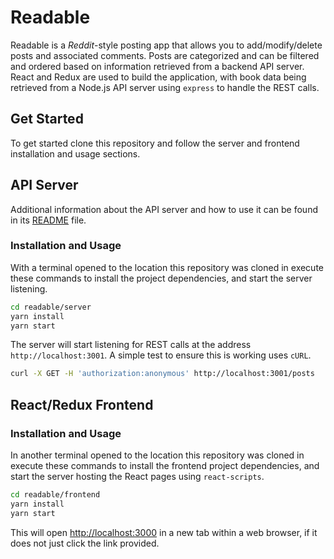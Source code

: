 # Readable

Readable is a _Reddit_-style posting app that allows you to add/modify/delete posts and associated comments. Posts are
categorized and can be filtered and ordered based on information retrieved from a backend API server.
React and Redux are used to build the application, with book data being retrieved from a Node.js API server using
`express` to handle the REST calls.

## Get Started

To get started clone this repository and follow the server and frontend installation and usage sections.

## API Server

Additional information about the API server and how to use it can be found in its [README](server/README.md) file.

### Installation and Usage

With a terminal opened to the location this repository was cloned in execute these commands to install the project
dependencies, and start the server listening.

```sh
cd readable/server
yarn install
yarn start
```

The server will start listening for REST calls at the address `http://localhost:3001`. A simple test to ensure this is
working uses `cURL`.

```sh
curl -X GET -H 'authorization:anonymous' http://localhost:3001/posts
```

## React/Redux Frontend

### Installation and Usage

In another terminal opened to the location this repository was cloned in execute these commands to install the frontend
project dependencies, and start the server hosting the React pages using `react-scripts`.

```sh
cd readable/frontend
yarn install
yarn start
```

This will open [http://localhost:3000](http://localhost:3000) in a new tab within a web browser, if it does not just
click the link provided.
